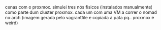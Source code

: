 cenas com o proxmox. simulei tres nós fisicos (instalados manualmente) como parte dum cluster proxmox. cada um com uma VM a correr o nomad no arch (imagem gerada pelo vagrantfile e copiada à pata pq.. proxmox é weird)
